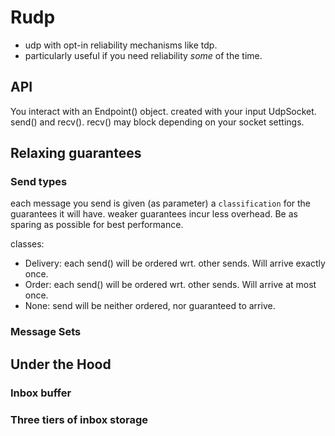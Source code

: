 # Rudp
* udp with opt-in reliability mechanisms like tdp.
* particularly useful if you need reliability _some_ of the time.

## API
You interact with an Endpoint() object. created with your input UdpSocket.
send() and recv(). recv() may block depending on your socket settings.

## Relaxing guarantees
### Send types
each message you send is given (as parameter) a `classification` for the guarantees it will have.
weaker guarantees incur less overhead. Be as sparing as possible for best performance.

classes:
* Delivery: each send() will be ordered wrt. other sends. Will arrive exactly once.
* Order: each send() will be ordered wrt. other sends. Will arrive at most once.
* None: send will be neither ordered, nor guaranteed to arrive.


### Message Sets

## Under the Hood

### Inbox buffer

### Three tiers of inbox storage